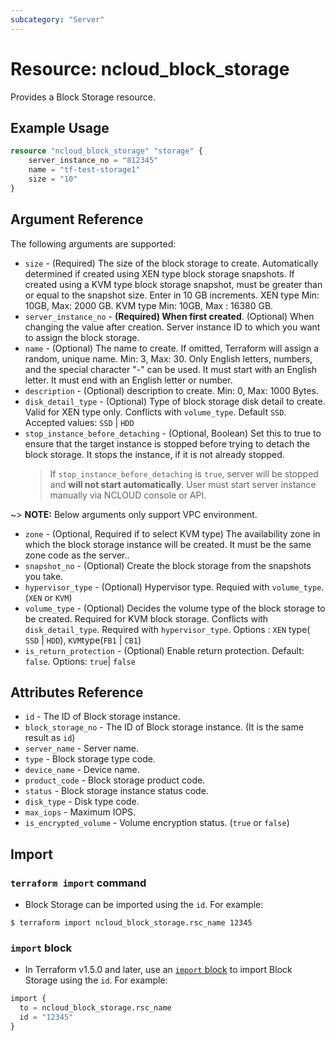 ```yaml
---
subcategory: "Server"
---
```



# Resource: ncloud_block_storage

Provides a Block Storage resource.

## Example Usage

```terraform
resource "ncloud_block_storage" "storage" {
	server_instance_no = "812345"
	name = "tf-test-storage1"
	size = "10"
}
```

## Argument Reference

The following arguments are supported:

* `size` - (Required) The size of the block storage to create. Automatically determined if created using XEN type block storage snapshots. If created using a KVM type block storage snapshot, must be greater than or equal to the snapshot size. Enter in 10 GB increments. XEN type Min: 10GB, Max: 2000 GB. KVM type Min: 10GB, Max : 16380 GB.
* `server_instance_no` - **(Required) When first created**. (Optional) When changing the value after creation. Server instance ID to which you want to assign the block storage.
* `name` - (Optional) The name to create. If omitted, Terraform will assign a random, unique name. Min: 3, Max: 30. Only English letters, numbers, and the special character "-" can be used. It must start with an English letter. It must end with an English letter or number.
* `description` - (Optional) description to create. Min: 0, Max: 1000 Bytes.
* `disk_detail_type` - (Optional) Type of block storage disk detail to create. Valid for XEN type only. Conflicts with `volume_type`. Default `SSD`. Accepted values: `SSD` | `HDD` 
* `stop_instance_before_detaching` - (Optional, Boolean) Set this to true to ensure that the target instance is stopped before trying to detach the block storage. It stops the instance, if it is not already stopped.
	> If `stop_instance_before_detaching` is `true`, server will be stopped and **will not start automatically**. User must start server instance manually via NCLOUD console or API.

~> **NOTE:** Below arguments only support VPC environment.

* `zone` - (Optional, Required if to select KVM type) The availability zone in which the block storage instance will be created. It must be the same zone code as the server..
* `snapshot_no` - (Optional) Create the block storage from the snapshots you take.
* `hypervisor_type` - (Optional) Hypervisor type. Requied with `volume_type`. (`XEN` or `KVM`)
* `volume_type` - (Optional) Decides the volume type of the block storage to be created. Required for KVM block storage. Conflicts with `disk_detail_type`. Required with `hypervisor_type`. Options : `XEN` type(` SSD` | `HDD`), `KVM`type(`FB1` | `CB1`)
* `is_return_protection` - (Optional) Enable return protection. Default: `false`. Options: `true`| `false`

## Attributes Reference

* `id` - The ID of Block storage instance.
* `block_storage_no` - The ID of Block storage instance. (It is the same result as `id`)
* `server_name` - Server name.
* `type` - Block storage type code.
* `device_name` - Device name.
* `product_code` - Block storage product code.
* `status` - Block storage instance status code.
* `disk_type` - Disk type code.
* `max_iops` - Maximum IOPS.
* `is_encrypted_volume` - Volume encryption status. (`true` or `false`)

## Import

### `terraform import` command

* Block Storage can be imported using the `id`. For example:

```console
$ terraform import ncloud_block_storage.rsc_name 12345
```

### `import` block

* In Terraform v1.5.0 and later, use an [`import` block](https://developer.hashicorp.com/terraform/language/import) to import Block Storage using the `id`. For example:

```terraform
import {
  to = ncloud_block_storage.rsc_name
  id = "12345"
}
```
